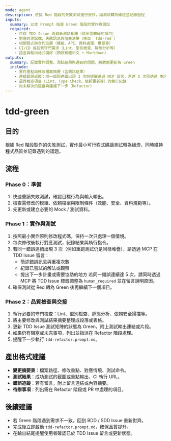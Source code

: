 ```yaml
---
mode: agent
description: 依據 Red 階段的失敗測試進行實作，讓測試轉為綠燈並記錄過程
inputs:
  summary: 以本 Prompt 指導 Green 階段的實作與測試
  required:
    - 目標 TDD Issue 與最新測試矩陣（標示需轉綠的項目）
    - 對應的測試檔、失敗訊息與阻塞清單（來自 `tdd-red`）
    - 相關程式與合約位置（模組、API、資料處理、模型等）
    - CI/CD 或品質守門需求（Lint、型別檢查、靜態分析等）
    - 語言與輸出格式偏好（預設繁體中文 + Markdown）
outputs:
  summary: 記錄實作調整、測試結果與遇到的問題，將狀態更新為 Green
  include:
    - 實作重點與修改檔案摘要（含測試結果）
    - 連續錯誤追蹤：同一錯誤連續出現 3 次時提醒透過 MCP 留言，若達 5 次需透過 MCP 將標籤調整為 `human_required` 並說明原因
    - 品質檢查項目（Lint、Type Check、依賴更新等）的執行紀錄
    - 尚未解決的阻塞與建議下一步（Refactor）
---
```


# tdd-green

## 目的

根據 Red 階段製作的失敗測試，實作最小可行程式碼讓測試轉為綠燈，同時維持程式品質並記錄遇到的議題。

## 流程

### Phase 0：準備
1. 快速重讀失敗測試，確認目標行為與輸入輸出。
2. 檢查需修改的模組、依賴檔案與限制條件（效能、安全、資料規範等）。
3. 先更新或建立必要的 Mock / 測試資料。

### Phase 1：實作與測試
1. 按照最小實作原則修改程式碼，保持一次只處理一個情境。
2. 每次修改後執行對應測試，紀錄結果與執行指令。
3. 若同一錯誤連續出現 3 次（例如重跑測試仍是同樣堆疊），請透過 MCP 在 TDD Issue 留言：
   - 簡述錯誤訊息與重複次數
   - 紀錄已嘗試的解法或觀察
   - 提出下一步計畫或需要協助的地方
   若同一錯誤連續達 5 次，請同時透過 MCP 將 TDD Issue 標籤調整為 `human_required` 並在留言說明原因。
4. 確保測試從 Red 轉為 Green 後再繼續下一個項目。

### Phase 2：品質檢查與交接
1. 執行必要的守門檢查：Lint、型別檢查、靜態分析、依賴安全掃描等。
2. 將主要修改與測試結果摘要整理成段落或表格。
3. 更新 TDD Issue 測試矩陣的狀態為 Green，附上測試輸出連結或片段。
4. 如果仍有阻塞或未完事項，列出並指派在 Refactor 階段處理。
5. 提醒下一步執行 `tdd-refactor.prompt.md`。

## 產出格式建議

- **變更摘要表**：檔案路徑、修改重點、對應情境、測試命令。
- **測試結果**：成功測試的截圖或重點輸出、CI 執行 URL。
- **錯誤追蹤**：若有留言，附上留言連結或內容摘要。
- **待辦事項**：列出需在 Refactor 階段或 PR 中處理的項目。

## 後續建議

- 若 Green 階段遇到需求不一致，回到 BDD / SDD Issue 重新對齊。
- 完成後立即啟動 `tdd-refactor.prompt.md`，確保品質提升。
- 在輸出結尾提醒使用者確認已於 TDD Issue 留言或更新狀態。
